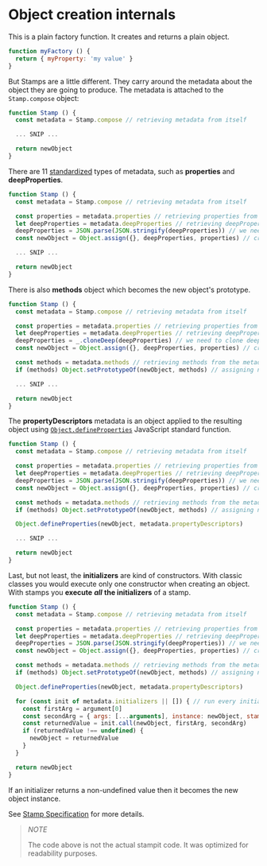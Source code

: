 # Object creation internals

This is a plain factory function. It creates and returns a plain object.

```javascript
function myFactory () {
  return { myProperty: 'my value' }
}
```

But Stamps are a little different. They carry around the metadata about the object they are going to produce. The metadata is attached to the `Stamp.compose` object:

```javascript
function Stamp () {
  const metadata = Stamp.compose // retrieving metadata from itself

  ... SNIP ...

  return newObject
}
```

There are 11 [standardized](./) types of metadata, such as **properties** and **deepProperties**.

```javascript
function Stamp () {
  const metadata = Stamp.compose // retrieving metadata from itself

  const properties = metadata.properties // retrieving properties from the metadata
  let deepProperties = metadata.deepProperties // retrieving deepProperties from the metadata
  deepProperties = JSON.parse(JSON.stringify(deepProperties)) // we need to clone deepProperties
  const newObject = Object.assign({}, deepProperties, properties) // creating new object using the properties

  ... SNIP ...

  return newObject
}
```

There is also **methods** object which becomes the new object's prototype.

```javascript
function Stamp () {
  const metadata = Stamp.compose // retrieving metadata from itself

  const properties = metadata.properties // retrieving properties from the metadata
  let deepProperties = metadata.deepProperties // retrieving deepProperties from the metadata
  deepProperties = _.cloneDeep(deepProperties) // we need to clone deepProperties
  const newObject = Object.assign({}, deepProperties, properties) // creating new object using the properties

  const methods = metadata.methods // retrieving methods from the metadata
  if (methods) Object.setPrototypeOf(newObject, methods) // assigning new object's prototype

  ... SNIP ...

  return newObject
}
```

The **propertyDescriptors** metadata is an object applied to the resulting object using [`Object.defineProperties`](https://mdn.io/defineProperties) JavaScript standard function.

```javascript
function Stamp () {
  const metadata = Stamp.compose // retrieving metadata from itself

  const properties = metadata.properties // retrieving properties from the metadata
  let deepProperties = metadata.deepProperties // retrieving deepProperties from the metadata
  deepProperties = JSON.parse(JSON.stringify(deepProperties)) // we need to clone deepProperties
  const newObject = Object.assign({}, deepProperties, properties) // creating new object using the properties

  const methods = metadata.methods // retrieving methods from the metadata
  if (methods) Object.setPrototypeOf(newObject, methods) // assigning new object's prototype

  Object.defineProperties(newObject, metadata.propertyDescriptors)

  ... SNIP ...

  return newObject
}
```

Last, but not least, the **initializers** are kind of constructors. With classic classes you would execute only one constructor when creating an object. With stamps you **execute** _**all**_ **the initializers** of a stamp.

```javascript
function Stamp () {
  const metadata = Stamp.compose // retrieving metadata from itself

  const properties = metadata.properties // retrieving properties from the metadata
  let deepProperties = metadata.deepProperties // retrieving deepProperties from the metadata
  deepProperties = JSON.parse(JSON.stringify(deepProperties)) // we need to clone deepProperties
  const newObject = Object.assign({}, deepProperties, properties) // creating new object using the properties

  const methods = metadata.methods // retrieving methods from the metadata
  if (methods) Object.setPrototypeOf(newObject, methods) // assigning new object's prototype

  Object.defineProperties(newObject, metadata.propertyDescriptors)

  for (const init of metadata.initializers || []) { // run every initializer one by one
    const firstArg = argument[0]
    const secondArg = { args: [...arguments], instance: newObject, stamp: Stamp }
    const returnedValue = init.call(newObject, firstArg, secondArg)
    if (returnedValue !== undefined) {
      newObject = returnedValue
    }
  }

  return newObject
}
```

If an initializer returns a non-undefined value then it becomes the new object instance.

See [Stamp Specification](./) for more details.

> _NOTE_
>
> The code above is not the actual stampit code. It was optimized for readability purposes.

